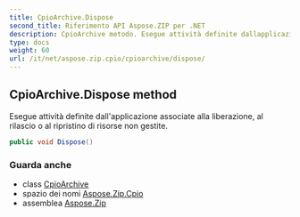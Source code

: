 ```yaml
---
title: CpioArchive.Dispose
second_title: Riferimento API Aspose.ZIP per .NET
description: CpioArchive metodo. Esegue attività definite dallapplicazione associate alla liberazione al rilascio o al ripristino di risorse non gestite.
type: docs
weight: 60
url: /it/net/aspose.zip.cpio/cpioarchive/dispose/
---
```

## CpioArchive.Dispose method

Esegue attività definite dall'applicazione associate alla liberazione, al rilascio o al ripristino di risorse non gestite.

```csharp
public void Dispose()
```

### Guarda anche

* class [CpioArchive](../)
* spazio dei nomi [Aspose.Zip.Cpio](../../cpioarchive/)
* assemblea [Aspose.Zip](../../../)


